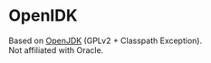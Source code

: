 # OpenIDK

Based on [OpenJDK](https://openjdk.org/) (GPLv2 + Classpath Exception).  
Not affiliated with Oracle.
